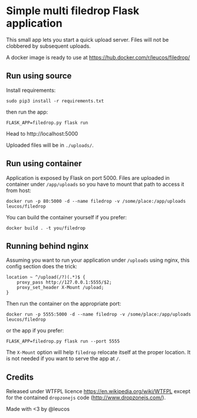 # Simple multi filedrop Flask application

This small app lets you start a quick upload server. Files will not be
clobbered by subsequent uploads.

A docker image is ready to use at https://hub.docker.com/r/leucos/filedrop/
## Run using source

Install requirements:

```
sudo pip3 install -r requirements.txt
```

then run the app:

```
FLASK_APP=filedrop.py flask run
```

Head to http://localhost:5000

Uploaded files will be in `./uploads/`.

## Run using container

Application is exposed by Flask on port 5000. Files are uploaded in
container under `/app/uploads` so you have to mount that path to access
it from host:

```
docker run -p 80:5000 -d --name filedrop -v /some/place:/app/uploads leucos/filedrop
```

You can build the container yourself if you prefer:

```
docker build . -t you/filedrop
```

## Running behind nginx

Assuming you want to run your application under `/uploads` using nginx,
this config section does the trick:

```
location ~ ^/upload(/?)(.*)$ {
    proxy_pass http://127.0.0.1:5555/$2;
    proxy_set_header X-Mount /upload;
}
```

Then run the container on the appropriate port:

```
docker run -p 5555:5000 -d --name filedrop -v /some/place:/app/uploads leucos/filedrop
```

or the app if you prefer:

```
FLASK_APP=filedrop.py flask run --port 5555
```

The `X-Mount` option will help `filedrop` relocate itself at the proper
location. It is not needed if you want to serve the app at `/`.

## Credits

Released under WTFPL licence https://en.wikipedia.org/wiki/WTFPL
except for the contained `dropzonejs` code (http://www.dropzonejs.com/).

Made with <3 by @leucos

